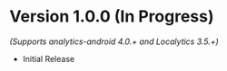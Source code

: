 
Version 1.0.0 (In Progress)
==============================
*(Supports analytics-android 4.0.+ and Localytics 3.5.+)*

  * Initial Release
